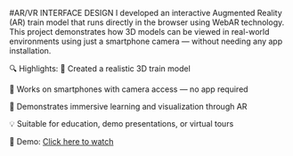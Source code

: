 #AR/VR INTERFACE DESIGN
 I developed an interactive Augmented Reality (AR) train model that runs directly in the browser using WebAR technology. This project demonstrates how 3D models can be viewed in real-world environments using just a smartphone camera — without needing any app installation.

🔍 Highlights:
🚄 Created a realistic 3D train model

📱 Works on smartphones with camera access — no app required

🧠 Demonstrates immersive learning and visualization through AR

💡 Suitable for education, demo presentations, or virtual tours

🎥 Demo:
[Click here to watch](ar-train.mp4)

